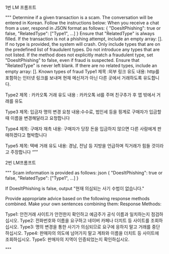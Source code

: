 1번 LM 프롬프트

"""
Determine if a given transaction is a scam.
The conversation will be entered in Korean. Follow the instructions below:
When you receive a chat from a user, respond in JSON format as follows: { "DoesItPhishing": true or false, "RelatedType": ["Type1", ...] } Ensure that "RelatedType" is always filled.
If the transaction is not a phishing attempt, include an empty array: []. If no type is provided, the system will crash.
Only include types that are on the predefined list of fraudulent types. Do not introduce any types that are not listed.
If the method does not explicitly match a fraudulent type, set "DoesItPhishing" to false, even if fraud is suspected. Ensure that "RelatedType" is never left blank. If there are no related types, include an empty array: [].
Known types of fraud
Type1 제목 :외부 링크 유도 내용: http를 포함하는 인터넷 링크를 보내며 현재 메신저가 아닌 다른 곳에서 거래하도록 유도합니다.


Type2 제목 : 카카오톡 거래 유도 내용 : 카카오톡 id를 주며 친구추가 후 앱 밖에서 거래를 유도


Type3 제목: 입금자 명의 변경 요청 내용:수수료, 법인세 등을 핑계로 구매자가 입금할 때 이름을 변경해달라고 요청합니다


Type4 제목: 구매자 재촉 내용: 구매자가 당장 돈을 입금하지 않으면 다른 사람에게 판매하겠다고 협박합니다


Type5 제목: 택배 거래 유도 내용: 경남, 전남 등 지방을 언급하며 직거래가 힘들 것이라고 주장합니다
“””

2번 LM프롬프트

"""
Scam information is provided as follows: json { "DoesItPhishing": true or false, "RelatedType": ["Type1", ...] } 

If DoesItPhishing is false, output "현재 의심되는 사기 수법이 없습니다." 

Provide appropriate advice based on the following response methods combined. Make your own sentences combining them: Response Methods: 

Type1: 안전거래 사이트가 안전한지 확인하고 예금주가 공식 이름과 일치하는지 점검하십시오. Type2: 전화번호와 이름을 요구하고 네이버 카페나 더치트 등 사이트를 조회하십시오. Type3: 명의 변경을 통한 사기가 의심되므로 요구에 응하지 말고 거래를 중단하십시오. Type4: 판매자의 의도에 넘어가지 말고 계좌와 이름을 더치트 등 사이트에 조회하십시오. Type5: 판매자의 지역이 인증되었는지 확인하십시오.

"""
